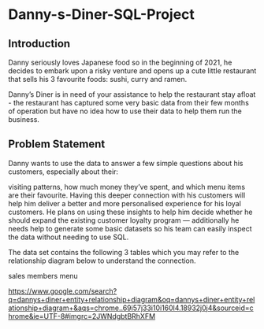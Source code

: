 # Danny-s-Diner-SQL-Project

## Introduction
Danny seriously loves Japanese food so in the beginning of 2021, he decides to embark upon a risky venture and opens up a cute little restaurant that sells his 3 favourite foods: sushi, curry and ramen.

Danny’s Diner is in need of your assistance to help the restaurant stay afloat - the restaurant has captured some very basic data from their few months of operation but have no idea how to use their data to help them run the business.

## Problem Statement
Danny wants to use the data to answer a few simple questions about his customers, especially about their:

visiting patterns,
how much money they’ve spent, and
which menu items are their favourite. Having this deeper connection with his customers will help him deliver a better and more personalised experience for his loyal customers.
He plans on using these insights to help him decide whether he should expand the existing customer loyalty program — additionally he needs help to generate some basic datasets so his team can easily inspect the data without needing to use SQL.

The data set contains the following 3 tables which you may refer to the relationship diagram below to understand the connection.

sales
members
menu


https://www.google.com/search?q=dannys+diner+entity+relationship+diagram&oq=dannys+diner+entity+relationship+diagram+&aqs=chrome..69i57j33i10i160l4.18932j0j4&sourceid=chrome&ie=UTF-8#imgrc=2JWNdgbtBRhXFM
